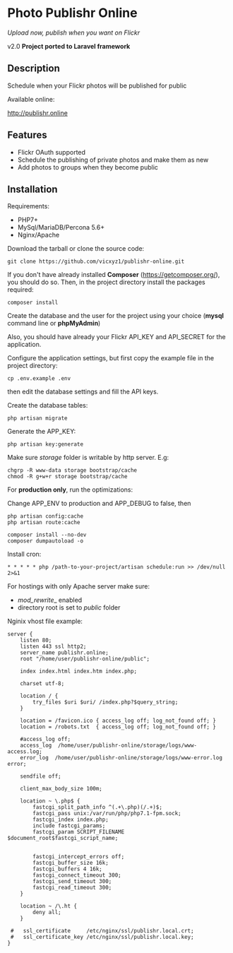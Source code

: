 Photo Publishr Online
================
_Upload now, publish when you want on Flickr_

v2.0
__Project ported to Laravel framework__

Description
-----------

Schedule when your Flickr photos will be published for public

Available online:

http://publishr.online



Features
--------


* Flickr OAuth supported
* Schedule the publishing of private photos and make them as new
* Add photos to groups when they become public

Installation
-----------

Requirements:
 - PHP7+
 - MySql/MariaDB/Percona 5.6+
 - Nginx/Apache 
 
  
Download the tarball or clone the source code:

    git clone https://github.com/vicxyz1/publishr-online.git 

If you don't have already installed __Composer__ (https://getcomposer.org/), you should do so. Then, in the project directory install the packages required: 
    
    composer install
    
    
Create the database and the user for the project using your choice (__mysql__ command line or __phpMyAdmin__)  
  
 Also, you should have already your Flickr API_KEY and API_SECRET for the application. 
 
Configure the application settings, but first copy the example file in the project directory:

    cp .env.example .env
    
  then edit the database settings and fill the API keys.    




Create the database tables:

    php artisan migrate
    
Generate the APP_KEY:

    php artisan key:generate
    
Make sure _storage_ folder is writable by http server. E.g:

    chgrp -R www-data storage bootstrap/cache
    chmod -R g+w+r storage bootstrap/cache  

For __production only__, run the optimizations:
 
 Change APP_ENV to production and APP_DEBUG to false, then
 
    
    php artisan config:cache
    php artisan route:cache
    
    composer install --no-dev
    composer dumpautoload -o
    
Install cron:

    * * * * * php /path-to-your-project/artisan schedule:run >> /dev/null 2>&1


For hostings with only Apache server make sure:
 - _mod_rewrite__ enabled 
 - directory root is set to _public_ folder

Nginix vhost file example:

    server {
        listen 80;
        listen 443 ssl http2;
        server_name publishr.online;
        root "/home/user/publishr-online/public";
    
        index index.html index.htm index.php;
    
        charset utf-8;
    
        location / {
            try_files $uri $uri/ /index.php?$query_string;
        }
    
        location = /favicon.ico { access_log off; log_not_found off; }
        location = /robots.txt  { access_log off; log_not_found off; }
    
        #access_log off;
        access_log  /home/user/publishr-online/storage/logs/www-access.log;
        error_log  /home/user/publishr-online/storage/logs/www-error.log error;
    
        sendfile off;
    
        client_max_body_size 100m;
    
        location ~ \.php$ {
            fastcgi_split_path_info ^(.+\.php)(/.+)$;
            fastcgi_pass unix:/var/run/php/php7.1-fpm.sock;
            fastcgi_index index.php;
            include fastcgi_params;
            fastcgi_param SCRIPT_FILENAME $document_root$fastcgi_script_name;
            
    
            fastcgi_intercept_errors off;
            fastcgi_buffer_size 16k;
            fastcgi_buffers 4 16k;
            fastcgi_connect_timeout 300;
            fastcgi_send_timeout 300;
            fastcgi_read_timeout 300;
        }
    
        location ~ /\.ht {
            deny all;
        }
    
     #   ssl_certificate     /etc/nginx/ssl/publishr.local.crt;
     #   ssl_certificate_key /etc/nginx/ssl/publishr.local.key;
    }
